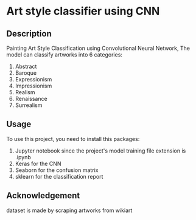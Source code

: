 # Art style classifier using CNN

## Description
Painting Art Style Classification using Convolutional Neural Network, 
The model can classify artworks into 6 categories:
1. Abstract
2. Baroque  
3. Expressionism
4. Impressionism
5. Realism
6. Renaissance
7. Surrealism

## Usage
To use this project, you need to install this packages:
1. Jupyter notebook since the project's model training file extension is .ipynb
2. Keras for the CNN
3. Seaborn for the confusion  matrix
4. sklearn for the classification report



## Acknowledgement
dataset is made by scraping artworks from wikiart
